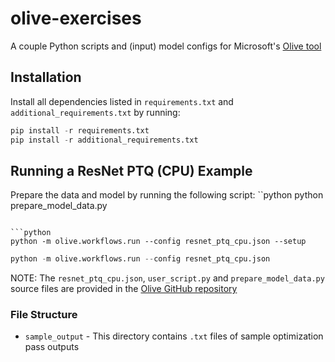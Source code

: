 # olive-exercises
A couple Python scripts and (input) model configs for Microsoft's [Olive tool](https://github.com/microsoft/Olive)

## Installation

Install all dependencies listed in `requirements.txt` and `additional_requirements.txt`
by running:
```python
pip install -r requirements.txt
pip install -r additional_requirements.txt
```

## Running a ResNet PTQ (CPU) Example

Prepare the data and model by running the following script:
``python
python prepare_model_data.py
```

```python
python -m olive.workflows.run --config resnet_ptq_cpu.json --setup
```

```python
python -m olive.workflows.run --config resnet_ptq_cpu.json
```

NOTE:
The `resnet_ptq_cpu.json`, `user_script.py` and `prepare_model_data.py` source
files are provided in the [Olive GitHub repository](https://github.com/microsoft/Olive/tree/main/examples/resnet)


### File Structure

- `sample_output` - This directory contains `.txt` files of sample optimization
pass outputs
